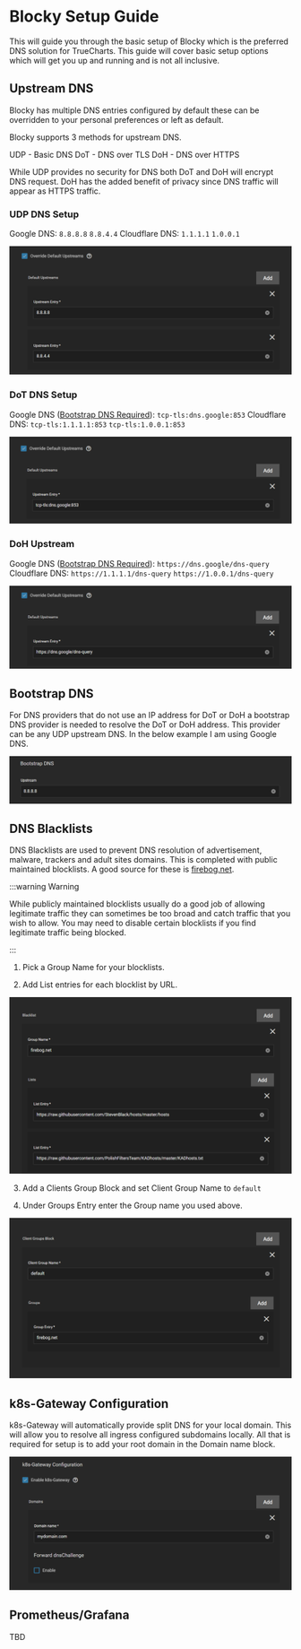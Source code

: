# Blocky Setup Guide

This will guide you through the basic setup of Blocky which is the preferred DNS solution for TrueCharts. This guide will cover basic setup options which will get you up and running and is not all inclusive.

## Upstream DNS

Blocky has multiple DNS entries configured by default these can be overridden to your personal preferences or left as default.

Blocky supports 3 methods for upstream DNS.

UDP - Basic DNS
DoT - DNS over TLS
DoH - DNS over HTTPS

While UDP provides no security for DNS both DoT and DoH will encrypt DNS request. DoH has the added benefit of privacy since DNS traffic will appear as HTTPS traffic.

### UDP DNS Setup

Google DNS: `8.8.8.8` `8.8.4.4`
Cloudflare DNS: `1.1.1.1` `1.0.0.1`

![blocky-udp-upstream-google](./img/blocky-udp-upstream-google.png)

### DoT DNS Setup

Google DNS ([Bootstrap DNS Required](#bootstrap-dns)): `tcp-tls:dns.google:853`
Cloudflare DNS: `tcp-tls:1.1.1.1:853` `tcp-tls:1.0.0.1:853`

![blocky-dot-upstream-google](./img/blocky-dot-upstream-google.png)

### DoH Upstream

Google DNS ([Bootstrap DNS Required](#bootstrap-dns)): `https://dns.google/dns-query`
Cloudflare DNS: `https://1.1.1.1/dns-query` `https://1.0.0.1/dns-query`

![blocky-doh-upstream-google](./img/blocky-doh-upstream-google.png)

## Bootstrap DNS

For DNS providers that do not use an IP address for DoT or DoH a bootstrap DNS provider is needed to resolve the DoT or DoH address. This provider can be any UDP upstream DNS. In the below example I am using Google DNS.

![blocky-bootstrap-google](./img/blocky-bootstrap-google.png)

## DNS Blacklists

DNS Blacklists are used to prevent DNS resolution of advertisement, malware, trackers and adult sites domains. This is completed with public maintained blocklists. A good source for these is [firebog.net](https://firebog.net).

:::warning Warning

While publicly maintained blocklists usually do a good job of allowing legitimate traffic they can sometimes be too broad and catch traffic that you wish to allow. You may need to disable certain blocklists if you find legitimate traffic being blocked.

:::

1. Pick a Group Name for your blocklists.

2. Add List entries for each blocklist by URL.

![blocky-blacklist](./img/blocky-blacklist.png)

3. Add a Clients Group Block and set Client Group Name to `default`

4. Under Groups Entry enter the Group name you used above.

![blocky-blacklist-group](./img/blocky-blacklist-group.png)

## k8s-Gateway Configuration

k8s-Gateway will automatically provide split DNS for your local domain. This will allow you to resolve all ingress configured subdomains locally. All that is required for setup is to add your root domain in the Domain name block.

![blocky-k8s-gateway](./img/blocky-k8s-gateway.png)

## Prometheus/Grafana

TBD
